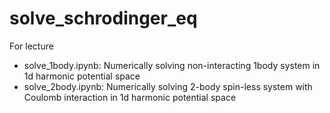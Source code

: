 # solve_schrodinger_eq
For lecture

- solve_1body.ipynb: Numerically solving non-interacting 1body system in 1d harmonic potential space
- solve_2body.ipynb: Numerically solving 2-body spin-less system with Coulomb interaction in 1d harmonic potential space
